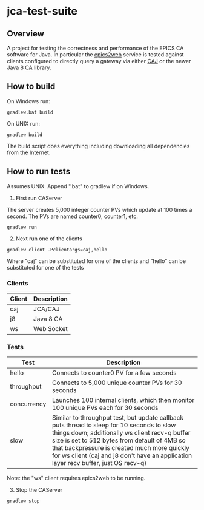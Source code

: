 # jca-test-suite

## Overview
A project for testing the correctness and performance of the EPICS CA software for Java.  In particular the [epics2web](https://github.com/JeffersonLab/epics2web) service is tested against clients configured to directly query a gateway via either [CAJ](https://github.com/epics-base/caj) or the newer Java 8 [CA](https://github.com/channelaccess/ca) library.

## How to build

On Windows run:

``
gradlew.bat build
``

On UNIX run:

``
gradlew build
``

The build script does everything including downloading all dependencies from the Internet.

## How to run tests
Assumes UNIX.  Append ".bat" to gradlew if on Windows.

1. First run CAServer

The server creates 5,000 integer counter PVs which update at 100 times a second.  The PVs are named counter0, counter1, etc.

``
gradlew run
``

2. Next run one of the clients

``
gradlew client -Pclientargs=caj,hello
``

Where "caj" can be substituted for one of the clients and "hello" can be substituted for one of the tests

### Clients
| Client | Description |
|--------|-------------|
| caj    | JCA/CAJ     |
| j8     | Java 8 CA   |
| ws     | Web Socket  |

### Tests
| Test        | Description |
|-------------|-------------|
| hello       | Connects to counter0 PV for a few seconds |
| throughput  | Connects to 5,000 unique counter PVs for 30 seconds |
| concurrency | Launches 100 internal clients, which then monitor 100 unique PVs each for 30 seconds |
| slow        | Similar to throughput test, but update callback puts thread to sleep for 10 seconds to slow things down; additionally ws client recv-q buffer size is set to 512 bytes from default of 4MB so that backpressure is created much more quickly for ws client (caj and j8 don't have an application layer recv buffer, just OS recv-q) |

Note: the "ws" client requires epics2web to be running.

3. Stop the CAServer

``
gradlew stop
``

